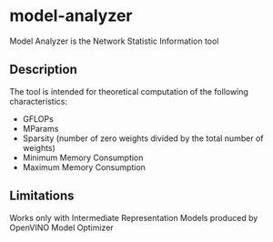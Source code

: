 # model-analyzer

Model Analyzer is the Network Statistic Information tool

## Description

The tool is intended for theoretical computation of the following characteristics:

 - GFLOPs
 - MParams
 - Sparsity (number of zero weights divided by the total number of weights)
 - Minimum Memory Consumption
 - Maximum Memory Consumption

## Limitations

Works only with Intermediate Representation Models produced by OpenVINO Model Optimizer
